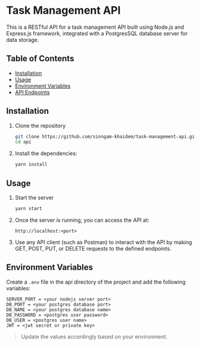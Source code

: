 # Task Management API
This is a RESTful API for a task management API built using Node.js and Express.js framework, integrated with a PostgresSQL database server for data storage. 
## Table of Contents
- [Installation](#installation)
- [Usage](#usage)
- [Environment Variables](#environment-variables)
- [API Endpoints](#api-endpoints)

## Installation

1. Clone the repository
   ```bash
   git clone https://github.com/sinngam-khaidem/task-management-api.git
   cd api
   ```

2. Install the dependencies:
   ```bash
   yarn install
   ```

## Usage

1. Start the server
   ```bash
   yarn start
   ```

2. Once the server is running, you can access the API at:
   ```
   http://localhost:<port>
   ```

3. Use any API client (such as Postman) to interact with the API by making GET, POST, PUT, or DELETE requests to the defined endpoints.

## Environment Variables

Create a `.env` file in the api directory of the project and add the following variables:

```
SERVER_PORT = <your nodejs server port>
DB_PORT = <your postgres database port>
DB_NAME = <your postgres database name>
DB_PASSWORD = <postgres user password>
DB_USER = <postgres user name>
JWT = <jwt secret or private key>
```

> Update the values accordingly based on your environment.